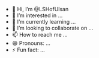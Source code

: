 - 👋 Hi, I’m @LSHofUlsan
- 👀 I’m interested in ...
- 🌱 I’m currently learning ...
- 💞️ I’m looking to collaborate on ...
- 📫 How to reach me ...
- 😄 Pronouns: ...
- ⚡ Fun fact: ...

<!---
LSHofUlsan/LSHofUlsan is a ✨ special ✨ repository because its `README.md` (this file) appears on your GitHub profile.
You can click the Preview link to take a look at your changes.
--->
